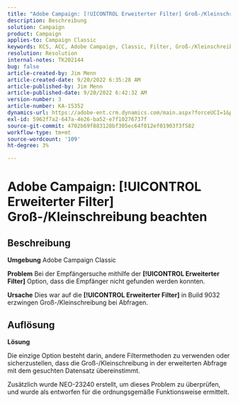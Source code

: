 ```yaml
---
title: "Adobe Campaign: [!UICONTROL Erweiterter Filter] Groß-/Kleinschreibung beachten"
description: Beschreibung
solution: Campaign
product: Campaign
applies-to: Campaign Classic
keywords: KCS, ACC, Adobe Campaign, Classic, Filter, Groß-/Kleinschreibung beachten, Großschreibung, NEO-23240
resolution: Resolution
internal-notes: TK202144
bug: false
article-created-by: Jim Menn
article-created-date: 9/20/2022 6:35:28 AM
article-published-by: Jim Menn
article-published-date: 9/20/2022 6:42:32 AM
version-number: 3
article-number: KA-15352
dynamics-url: https://adobe-ent.crm.dynamics.com/main.aspx?forceUCI=1&pagetype=entityrecord&etn=knowledgearticle&id=83173d65-ae38-ed11-9db1-0022480866ad
exl-id: 5962f7a2-647a-4e26-ba52-e7f10276737f
source-git-commit: 4702b69f883128bf305ec64f012ef01903f3f582
workflow-type: tm+mt
source-wordcount: '109'
ht-degree: 3%

---
```


# Adobe Campaign: [!UICONTROL Erweiterter Filter] Groß-/Kleinschreibung beachten

## Beschreibung


<b>Umgebung</b>
Adobe Campaign Classic

<b>Problem</b>
Bei der Empfängersuche mithilfe der <b>[!UICONTROL Erweiterter Filter]</b> Option, dass die Empfänger nicht gefunden werden konnten.

<b>Ursache</b>
Dies war auf die <b>[!UICONTROL Erweiterter Filter]</b> in Build 9032 erzwingen Groß-/Kleinschreibung bei Abfragen.


## Auflösung


<b>Lösung</b>

Die einzige Option besteht darin, andere Filtermethoden zu verwenden oder sicherzustellen, dass die Groß-/Kleinschreibung in der erweiterten Abfrage mit dem gesuchten Datensatz übereinstimmt.

Zusätzlich wurde NEO-23240 erstellt, um dieses Problem zu überprüfen, und wurde als entworfen für die ordnungsgemäße Funktionsweise ermittelt.
